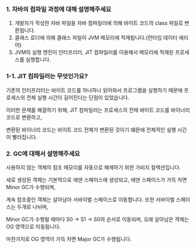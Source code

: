 ### 1. 자바의 컴파일 과정에 대해 설명해주세요
1. 개발자가 작성한 자바 파일을 자바 컴파일러에 의해 바이트 코드의 class 파일로 변환됩니다.
2. 클래스 로더에 의해 클래스 파일이 JVM 메모리에 적재됩니다.(런타임 데이터 에리어)
3. JVM의 실행 엔진이 인터프리터, JIT 컴파일러를 이용해서 메모리에 적재된 프로세스를 실행합니다.

### 1-1. JIT 컴파일러는 무엇인가요?
기존의 인터프리터는 바이트 코드를 하나하나 읽어와서 프로그램을 실행하기 때문에 프로세스의 전체 실행 시간이 길어진다는 단점이 있었습니다.

이러한 문제를 해결하기 위해, JIT 컴파일러는 프로세스의 전체 바이트 코드를 바이너리 코드로 변환하고, 

변환된 바이너리 코드는 바이트 코드 전체가 변환된 것이기 떄문에 전체적인 실행 시간이 빨라집니다.

### 2. GC에 대해서 설명해주세요
사용하지 않는 객체의 참조 메모리를 자동으로 해제하기 위한 가비지 컬렉션입니다.

새로 생성된 객체는 기본적으로 에덴 스페이스에 생성되고, 에덴 스페이스가 가득 차면 Minor GC가 수행되며,

계속 참조중인 객체는 살아남아 서바이벌 스페이스로 이동합니다. 또한 서바이벌 스페이스는 두개로 나뉘며,

Minor GC가 수행될 때마다 S0 -> S1 -> S0의 순서로 이동되며, 오래 살아남은 객체는 OG 영역으로 이동됩니다.

마찬가지로 OG 영역이 가득 차면 Major GC가 수행됩니다.

